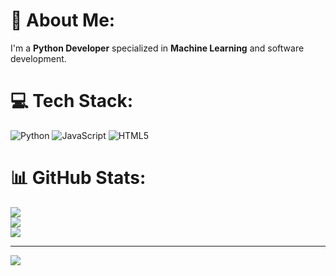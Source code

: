 # 💫 About Me:
I'm a **Python Developer** specialized in **Machine Learning** and software development.

# 💻 Tech Stack:
![Python](https://img.shields.io/badge/python-3670A0?style=for-the-badge&logo=python&logoColor=ffdd54) ![JavaScript](https://img.shields.io/badge/javascript-%23323330.svg?style=for-the-badge&logo=javascript&logoColor=%23F7DF1E) ![HTML5](https://img.shields.io/badge/html5-%23E34F26.svg?style=for-the-badge&logo=html5&logoColor=white)
# 📊 GitHub Stats:
![](https://github-readme-stats.vercel.app/api?username=thomastschinkel&theme=dark&hide_border=false&include_all_commits=false&count_private=false)<br/>
![](https://github-readme-streak-stats.herokuapp.com/?user=thomastschinkel&theme=dark&hide_border=false)<br/>
![](https://github-readme-stats.vercel.app/api/top-langs/?username=thomastschinkel&theme=dark&hide_border=false&include_all_commits=false&count_private=false&layout=compact)

---
[![](https://visitcount.itsvg.in/api?id=thomastschinkel&icon=0&color=0)](https://visitcount.itsvg.in)
